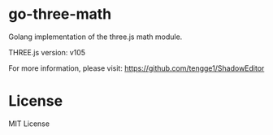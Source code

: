 # go-three-math

Golang implementation of the three.js math module.

THREE.js version: v105

For more information, please visit: https://github.com/tengge1/ShadowEditor

# License

MIT License